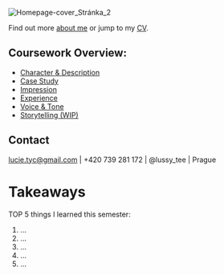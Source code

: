 ![Homepage-cover_Stránka_2](https://user-images.githubusercontent.com/79570985/149380157-575292e0-4de7-4274-aadf-b9ba2019328f.png)

Find out more [about me](https://lussytea.github.io/english-for-designers/03-aboutness/) or jump to my [CV](https://lussytea.github.io/english-for-designers/04-experience/).

## Coursework Overview:

- [Character & Description](https://lussytea.github.io/english-for-designers/01-character-description/)
- [Case Study](https://lussytea.github.io/english-for-designers/03-aboutness/case-study.html)
- [Impression](https://lussytea.github.io/english-for-designers/02-impression/)
- [Experience](https://lussytea.github.io/english-for-designers/04-experience/)
- [Voice & Tone](https://lussytea.github.io/english-for-designers/05-voice-tone/)
- [Storytelling (WIP)](https://lussytea.github.io/english-for-designers/06-storytelling/)

## Contact

lucie.tyc@gmail.com | +420 739 281 172 | @lussy_tee | Prague

# Takeaways

TOP 5 things I learned this semester:

1. …
2. …
3. …
4. …
5. …
